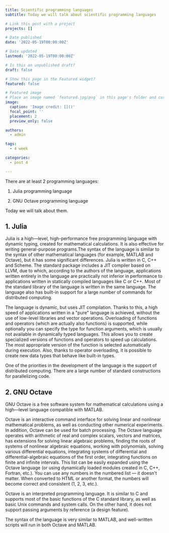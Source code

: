 ```yaml
---
title: Scientific programming languages
subtitle: Today we will talk about scientific programming languages

# Link this post with a project
projects: []

# Date published
date: '2022-05-19T00:00:00Z'

# Date updated
lastmod: '2022-05-19T00:00:00Z'

# Is this an unpublished draft?
draft: false

# Show this page in the Featured widget?
featured: false

# Featured image
# Place an image named `featured.jpg/png` in this page's folder and customize its options here.
image:
  caption: 'Image credit: []()'
  focal_point: ''
  placement: 2
  preview_only: false

authors:
  - admin

tags:
  - 4 week

categories:
  - post 4

---
```



There are at least 2 programming languages:

1. Julia programming language

2. GNU Octave programming language

Today we will talk about them.

## **1. Julia**

Julia is a high—level, high-performance free programming language with dynamic typing, created for mathematical calculations. It is also effective for writing general-purpose programs.The syntax of the language is similar to the syntax of other mathematical languages (for example, MATLAB and Octave), but it has some significant differences. Julia is written in C, C++ and Scheme. The standard package includes a JIT compiler based on LLVM, due to which, according to the authors of the language, applications written entirely in the language are practically not inferior in performance to applications written in statically compiled languages like C or C++. Most of the standard library of the language is written in the same language. The language also has built-in support for a large number of commands for distributed computing.

The language is dynamic, but uses JIT compilation. Thanks to this, a high speed of applications written in a "pure" language is achieved, without the use of low-level libraries and vector operations. Overloading of functions and operators (which are actually also functions) is supported, while optionally you can specify the type for function arguments, which is usually not available in dynamically typed languages. This allows you to create specialized versions of functions and operators to speed up calculations. The most appropriate version of the function is selected automatically during execution. Also, thanks to operator overloading, it is possible to create new data types that behave like built-in types.

One of the priorities in the development of the language is the support of distributed computing. There are a large number of standard constructions for parallelizing code.

## **2. GNU Octave**

GNU Octave is a free software system for mathematical calculations using a high—level language compatible with MATLAB.

Octave is an interactive command interface for solving linear and nonlinear mathematical problems, as well as conducting other numerical experiments. In addition, Octave can be used for batch processing. The Octave language operates with arithmetic of real and complex scalars, vectors and matrices, has extensions for solving linear algebraic problems, finding the roots of systems of nonlinear algebraic equations, working with polynomials, solving various differential equations, integrating systems of differential and differential-algebraic equations of the first order, integrating functions on finite and infinite intervals. This list can be easily expanded using the Octave language (or using dynamically loaded modules created in C, C++, Fortran, etc.).
You can use any numbers in the numbered list — it doesn't matter. When converted to HTML or another format, the numbers will become correct and consistent (1, 2, 3, etc.).

Octave is an interpreted programming language. It is similar to C and supports most of the basic functions of the C standard library, as well as basic Unix commands and system calls. On the other hand, it does not support passing arguments by reference (a design feature).

The syntax of the language is very similar to MATLAB, and well-written scripts will run in both Octave and MATLAB.














